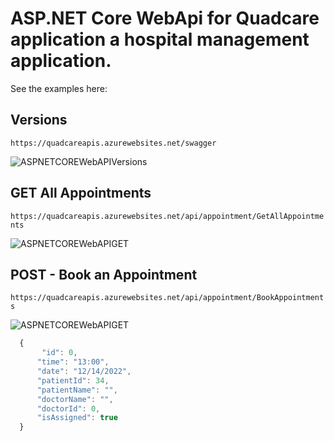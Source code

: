 # ASP.NET Core WebApi for Quadcare application a hospital management application.

See the examples here: 

## Versions

``` https://quadcareapis.azurewebsites.net/swagger ```

![ASPNETCOREWebAPIVersions](./.github/Swagger_API_Version.png)

## GET All Appointments

``` https://quadcareapis.azurewebsites.net/api/appointment/GetAllAppointments ```

![ASPNETCOREWebAPIGET](./.github/GetAllAppointments.png)

## POST - Book an Appointment

``` https://quadcareapis.azurewebsites.net/api/appointment/BookAppointments ```

![ASPNETCOREWebAPIGET](./.github/BookAppointments.png)

```javascript
  {
       "id": 0,
      "time": "13:00",
      "date": "12/14/2022",
      "patientId": 34,
      "patientName": "",
      "doctorName": "",
      "doctorId": 0,
      "isAssigned": true
  }
```
